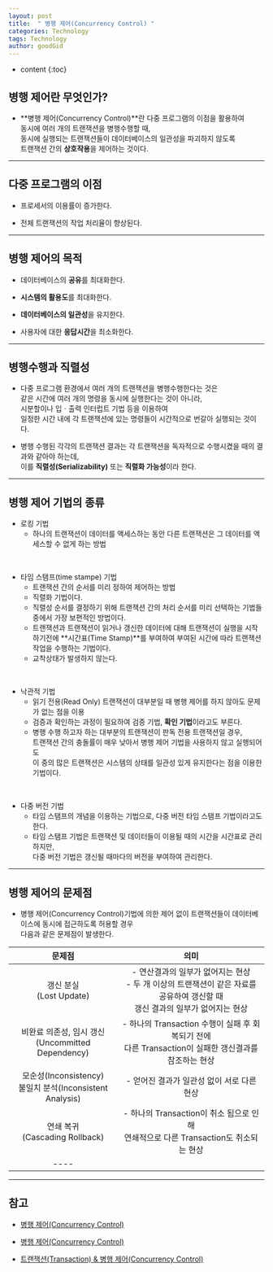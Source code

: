 ```yaml
---
layout: post
title:  " 병행 제어(Concurrency Control) "
categories: Technology
tags: Technology
author: goodGid
---
```

* content
{:toc}

## 병행 제어란 무엇인가?

* **병행 제어(Concurrency Control)**란 다중 프로그램의 이점을 활용하여 <br> 동시에 여러 개의 트랜잭션을 병행수행할 때, <br> 동시에 실행되는 트랜잭션들이 데이터베이스의 일관성을 파괴하지 않도록 <br> 트랜잭션 간의 **상호작용**을 제어하는 것이다.









---

## 다중 프로그램의 이점

* 프로세서의 이용률이 증가한다.

* 전체 트랜잭션의 작업 처리율이 향상된다.


---

## 병행 제어의 목적

* 데이터베이스의 **공유**를 최대화한다.

* **시스템의 활용도**를 최대화한다.

* **데이터베이스의 일관성**을 유지한다.

* 사용자에 대한 **응답시간**을 최소화한다.


---

## 병행수행과 직렬성

* 다중 프로그램 환경에서 여러 개의 트랜잭션을 병행수행한다는 것은 <br> 같은 시간에 여러 개의 명령을 동시에 실행한다는 것이 아니라, <br> 시분할이나 입ㆍ출력 인터럽트 기법 등을 이용하여 <br> 일정한 시간 내에 각 트랜잭션에 있는 명령들이 시간적으로 번갈아 실행되는 것이다.

* 병행 수행된 각각의 트랜잭션 결과는 각 트랜잭션을 독자적으로 수행시켰을 때의 결과와 같아야 하는데, <br> 이를 **직렬성(Serializability)** 또는 **직렬화 가능성**이라 한다.

---

## 병행 제어 기법의 종류

* 로킹 기법
    - 하나의 트랜잭션이 데이터를 액세스하는 동안 다른 트랜잭션은 그 데이터를 액세스할 수 없게 하는 방법


<br>

* 타임 스탬프(time stampe) 기법
    - 트랜잭션 간의 순서를 미리 정하여 제어하는 방법
    - 직렬화 기법이다.
    - 직렬성 순서를 결정하기 위해 트랜잭션 간의 처리 순서를 미리 선택하는 기법들 중에서 가장 보편적인 방법이다.
    - 트랜잭션과 트랜잭션이 읽거나 갱신한 데이터에 대해 트랜잭션이 실행을 시작하기전에 **시간표(Time Stamp)**를 부여하여 부여된 시간에 따라 트랜잭션 작업을 수행하는 기법이다.
    - 교착상태가 발생하지 않는다.

<br>


* 낙관적 기법
    - 읽기 전용(Read Only) 트랜잭션이 대부분일 때 병행 제어를 하지 않아도 문제가 없는 점을 이용
    - 검증과 확인하는 과정이 필요하여 검증 기법, **확인 기법**이라고도 부른다.
    - 병행 수행 하고자 하는 대부분의 트랜잭션이 판독 전용 트랜잭션일 경우, <br> 트랜잭션 간의 충돌률이 매우 낮아서 병행 제어 기법을 사용하지 않고 실행되어도 <br> 이 중의 많은 트랜잭션은 시스템의 상태를 일관성 있게 유지한다는 점을 이용한 기법이다.

<br>

* 다중 버전 기법
    - 타임 스탬프의 개념을 이용하는 기법으로, 다중 버전 타임 스탬프 기법이라고도 한다.
    - 타임 스탬프 기법은 트랜잭션 및 데이터들이 이용될 때의 시간을 시간표로 관리하지만, <br> 다중 버전 기법은 갱신될 때마다의 버전을 부여하여 관리한다.

---


## 병행 제어의 문제점

* 병행 제어(Concurrency Control)기법에 의한 제어 없이 트랜잭션들이 데이터베이스에 동시에 접근하도록 허용할 경우 <br> 다음과 같은 문제점이 발생한다.


| 문제점 | 의미 |
|:------: |:-------:|
|  갱신 분실 <br> (Lost Update)    | - 연산결과의 일부가 없어지는 현상 <br> - 두 개 이상의 트랜잭션이 같은 자료를 공유하여 갱신할 때 <br> 갱신 결과의 일부가 없어지는 현상   |
|비완료 의존성, 임시 갱신 <br> (Uncommitted Dependency)| - 하나의 Transaction 수행이 실패 후 회복되기 전에 <br> 다른 Transaction이 실패한 갱신결과를 참조하는 현상 |
|모순성(Inconsistency) <br> 불일치 분석(Inconsistent Analysis) |  - 얻어진 결과가 일관성 없이 서로 다른 현상  |
|연쇄 복귀 <br> (Cascading Rollback) |  - 하나의 Transaction이 취소 됨으로 인해 <br> 연쇄적으로 다른 Transaction도 취소되는 현상 |
|----



---

## 참고

* [병행 제어(Concurrency Control)](http://ehpub.co.kr/tag/%EB%B3%91%ED%96%89%EC%A0%9C%EC%96%B4-%EA%B8%B0%EB%B2%95/)

* [병행 제어(Concurrency Control)](https://m.blog.naver.com/PostView.nhn?blogId=davidoff73&logNo=30028589152&proxyReferer=https%3A%2F%2Fwww.google.co.kr%2F)

* [트랜잭션(Transaction) & 병행 제어(Concurrency Control)](http://movenpick.tistory.com/30)